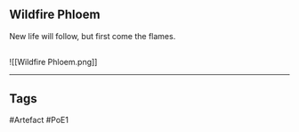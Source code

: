 ## Wildfire Phloem
New life will follow, but first come the flames.
##
![[Wildfire Phloem.png]]

---
## Tags
#Artefact
#PoE1
